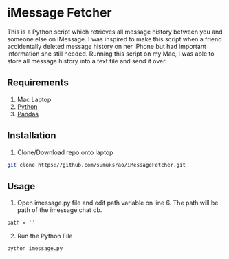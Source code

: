 # iMessage Fetcher

This is a Python script which retrieves all message history between you and someone else on iMessage. I was inspired to make this script when a friend accidentally deleted message history on her iPhone but had important information she still needed. Running this script on my Mac, I was able to store all message history into a text file and send it over.

## Requirements

1. Mac Laptop
2. [Python](https://www.python.org/downloads/)
3. [Pandas](https://pypi.org/project/pandas/)

## Installation
1. Clone/Download repo onto laptop
```bash
git clone https://github.com/sumuksrao/iMessageFetcher.git
```

## Usage

1. Open imessage.py file and edit path variable on line 6. The path will be path of the imessage chat db.
```bash
path = ''
```
2. Run the Python File
```bash
python imessage.py
```
